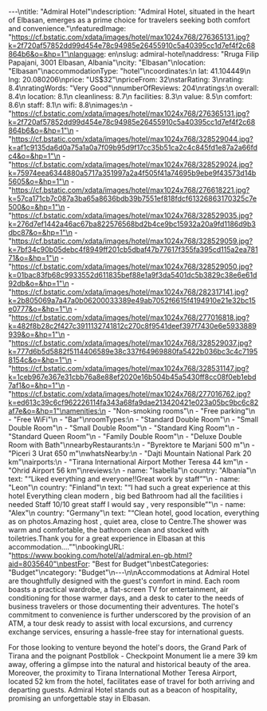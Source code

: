 ---\ntitle: "Admiral Hotel"\ndescription: "Admiral Hotel, situated in the heart of Elbasan, emerges as a prime choice for travelers seeking both comfort and convenience."\nfeaturedImage: "https://cf.bstatic.com/xdata/images/hotel/max1024x768/276365131.jpg?k=2f720af57852dd99d454e78c94985e26455910c5a40395cc1d7ef4f2c68864b6&o=&hp=1"\nlanguage: en\nslug: admiral-hotel\naddress: "Rruga Filip Papajani, 3001 Elbasan, Albania"\ncity: "Elbasan"\nlocation: "Elbasan"\naccommodationType: "hotel"\ncoordinates:\n  lat: 41.104449\n  lng: 20.080206\nprice: "US$32"\npriceFrom: 32\nstarRating: 3\nrating: 8.4\nratingWords: "Very Good"\nnumberOfReviews: 204\nratings:\n  overall: 8.4\n  location: 8.1\n  cleanliness: 8.7\n  facilities: 8.3\n  value: 8.5\n  comfort: 8.6\n  staff: 8.1\n  wifi: 8.8\nimages:\n  - "https://cf.bstatic.com/xdata/images/hotel/max1024x768/276365131.jpg?k=2f720af57852dd99d454e78c94985e26455910c5a40395cc1d7ef4f2c68864b6&o=&hp=1"\n  - "https://cf.bstatic.com/xdata/images/hotel/max1024x768/328529044.jpg?k=af1c9135da6d0a75a1a0a7f09b95d9f17cc35b51ca2c4c845fd1e87a2a66fdc4&o=&hp=1"\n  - "https://cf.bstatic.com/xdata/images/hotel/max1024x768/328529024.jpg?k=75974eea6344880a5717a351997a2a4f505f41a74695b9ebe9f43573d14b5605&o=&hp=1"\n  - "https://cf.bstatic.com/xdata/images/hotel/max1024x768/276618221.jpg?k=57ca171cb7c087a3ba65a8636bdb39b7551ef818fdcf61326863170325c7e500&o=&hp=1"\n  - "https://cf.bstatic.com/xdata/images/hotel/max1024x768/328529035.jpg?k=276d7ef1442a46ac67ba822576568bd2b4ce9bc15932a20a9fd1186d9b3dbc87&o=&hp=1"\n  - "https://cf.bstatic.com/xdata/images/hotel/max1024x768/328529059.jpg?k=7bf34c90b05debc4f8949ff201cb5dbaf47b77617f355fa395cd115a2ea78171&o=&hp=1"\n  - "https://cf.bstatic.com/xdata/images/hotel/max1024x768/328529050.jpg?k=01bac83fb68c9933552d611835bef88e1a9f3da5401dc5b3829c38e6e61d92db&o=&hp=1"\n  - "https://cf.bstatic.com/xdata/images/hotel/max1024x768/282317141.jpg?k=2b805069a7a47a0b06200033389e49ab7052f6615f4194910e21e32bc15e0777&o=&hp=1"\n  - "https://cf.bstatic.com/xdata/images/hotel/max1024x768/277016818.jpg?k=482f8b28c2f427c3911132741812c270c8f9541deef397f7430e6e5933889939&o=&hp=1"\n  - "https://cf.bstatic.com/xdata/images/hotel/max1024x768/328529037.jpg?k=777d6b5d5882f5114406589e38c337f64969880fa5422b036bc3c4c71958154c&o=&hp=1"\n  - "https://cf.bstatic.com/xdata/images/hotel/max1024x768/328531147.jpg?k=1ceb967e367e31cbb76a8e88ef2020e16b504b45a5430ff8cc08f0eb1ebd7af1&o=&hp=1"\n  - "https://cf.bstatic.com/xdata/images/hotel/max1024x768/277016762.jpg?k=ed613c39c6cf962226114fa343a68fa9dae213420421e023a05bc9bc6c82af7e&o=&hp=1"\namenities:\n  - "Non-smoking rooms"\n  - "Free parking"\n  - "Free WiFi"\n  - "Bar"\nroomTypes:\n  - "Standard Double Room"\n  - "Small Double Room"\n  - "Small Double Room"\n  - "Standard King Room"\n  - "Standard Queen Room"\n  - "Family Double Room"\n  - "Deluxe Double Room with Bath"\nnearbyRestaurants:\n  - "Byrektore te Marjani 500 m"\n  - "Piceri 3 Urat 650 m"\nwhatsNearby:\n  - "Dajti Mountain National Park 20 km"\nairports:\n  - "Tirana International Airport Mother Teresa 44 km"\n  - "Ohrid Airport 56 km"\nreviews:\n  - name: "Isabella"\n    country: "Albania"\n    text: "“Liked everything and everyone!!Great work by staff”"\n  - name: "Leon"\n    country: "Finland"\n    text: "“I had such a great experience at this hotel
Everything clean modern , big bed Bathroom had all the facilities i needed Staff 10/10 great staff I would say , very responsible”"\n  - name: "Alex"\n    country: "Germany"\n    text: "“Clean hotel, good location, everything as on photos.Amazing host , quiet area, close to Centre.The shower was warm and comfortable, the bathroom clean and stocked with toiletries.Thank you for a great experience in Elbasan at this accommodation....”"\nbookingURL: "https://www.booking.com/hotel/al/admiral.en-gb.html?aid=8035640"\nbestFor: "Best for Budget"\nbestCategories: "Budget"\ncategory: "Budget"\n---\n\nAccommodations at Admiral Hotel are thoughtfully designed with the guest's comfort in mind. Each room boasts a practical wardrobe, a flat-screen TV for entertainment, air conditioning for those warmer days, and a desk to cater to the needs of business travelers or those documenting their adventures. The hotel's commitment to convenience is further underscored by the provision of an ATM, a tour desk ready to assist with local excursions, and currency exchange services, ensuring a hassle-free stay for international guests.

For those looking to venture beyond the hotel's doors, the Grand Park of Tirana and the poignant Postbllok - Checkpoint Monument lie a mere 39 km away, offering a glimpse into the natural and historical beauty of the area. Moreover, the proximity to Tirana International Mother Teresa Airport, located 52 km from the hotel, facilitates ease of travel for both arriving and departing guests. Admiral Hotel stands out as a beacon of hospitality, promising an unforgettable stay in Elbasan.